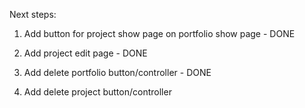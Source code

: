 Next steps:

1. Add button for project show page on portfolio show page - DONE

2. Add project edit page - DONE

3. Add delete portfolio button/controller - DONE

4. Add delete project button/controller